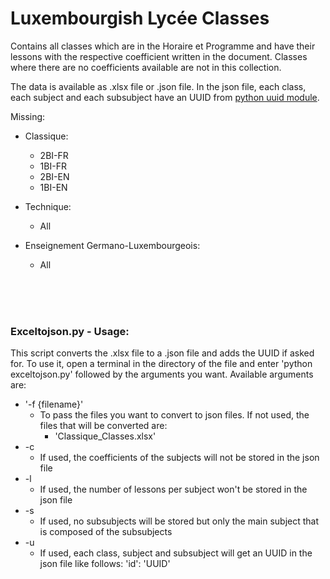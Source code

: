 # Luxembourgish Lycée Classes
Contains all classes which are in the Horaire et Programme and have their lessons with the respective coefficient written in the document.
Classes where there are no coefficients available are not in this collection.

The data is available as .xlsx file or .json file.
In the json file, each class, each subject and each subsubject have an UUID from [python uuid module](https://docs.python.org/3/library/uuid.html).

Missing:
- Classique:
    - 2BI-FR
    - 1BI-FR
    - 2BI-EN
    - 1BI-EN

- Technique:
    - All

- Enseignement Germano-Luxembourgeois:
    - All


<br>
<br>
<br>


### Exceltojson.py - Usage:

This script converts the .xlsx file to a .json file and adds the UUID if asked for.
To use it, open a terminal in the directory of the file and enter 'python exceltojson.py' followed by the arguments you want.
Available arguments are:
- '-f {filename}'
    - To pass the files you want to convert to json files. If not used, the files that will be converted are:
        - 'Classique_Classes.xlsx'
- -c
    - If used, the coefficients of the subjects will not be stored in the json file
- -l
    - If used, the number of lessons per subject won't be stored in the json file
- -s
    - If used, no subsubjects will be stored but only the main subject that is composed of the subsubjects
- -u
    - If used, each class, subject and subsubject will get an UUID in the json file like follows: 'id': 'UUID'
